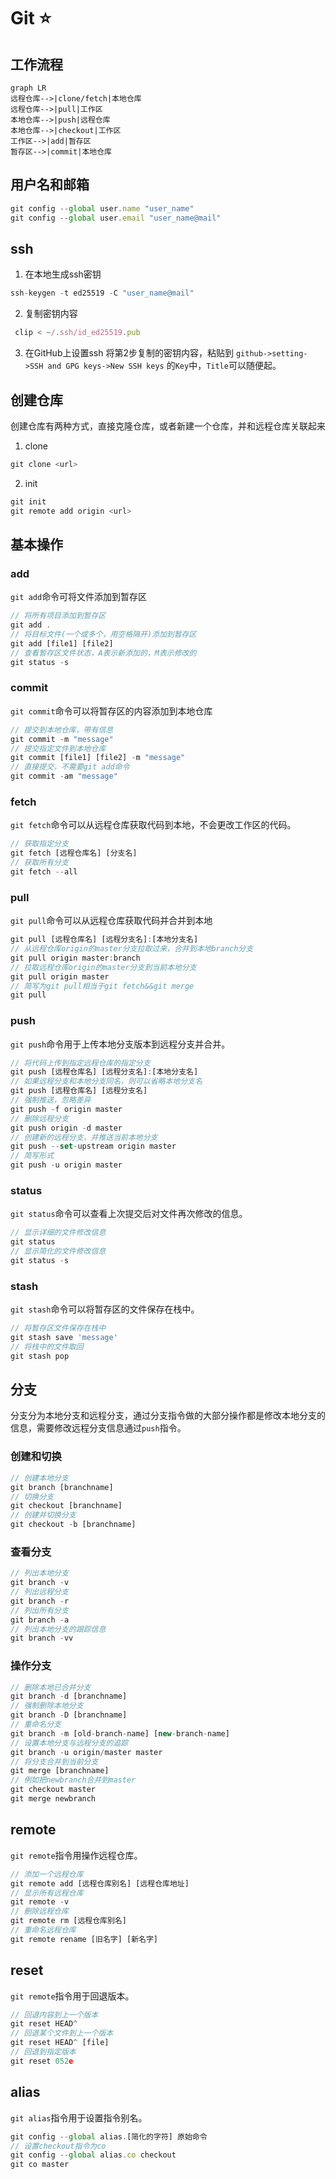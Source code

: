 # Git :star:
## 工作流程
```mermaid
graph LR
远程仓库-->|clone/fetch|本地仓库
远程仓库-->|pull|工作区
本地仓库-->|push|远程仓库
本地仓库-->|checkout|工作区
工作区-->|add|暂存区
暂存区-->|commit|本地仓库

```
## 用户名和邮箱
```js
git config --global user.name "user_name"
git config --global user.email "user_name@mail"
```
## ssh
1. 在本地生成ssh密钥
```js
ssh-keygen -t ed25519 -C "user_name@mail"
```
2. 复制密钥内容
```js
 clip < ~/.ssh/id_ed25519.pub
```
3. 在GitHub上设置ssh
将第2步复制的密钥内容，粘贴到 `github->setting->SSH and GPG keys->New SSH keys` 的`Key`中，`Title`可以随便起。
## 创建仓库
创建仓库有两种方式，直接克隆仓库，或者新建一个仓库，并和远程仓库关联起来
1. clone
```js
git clone <url>
```
2. init
```js
git init
git remote add origin <url>
```
## 基本操作
### add
`git add`命令可将文件添加到暂存区
```js
// 将所有项目添加到暂存区
git add .
// 将目标文件(一个或多个，用空格隔开)添加到暂存区
git add [file1] [file2]
// 查看暂存区文件状态，A表示新添加的，M表示修改的
git status -s
```
### commit
`git commit`命令可以将暂存区的内容添加到本地仓库
```js
// 提交到本地仓库，带有信息
git commit -m "message"
// 提交指定文件到本地仓库
git commit [file1] [file2] -m "message"
// 直接提交，不需要git add命令
git commit -am "message"
```
### fetch
`git fetch`命令可以从远程仓库获取代码到本地，不会更改工作区的代码。
```js
// 获取指定分支
git fetch [远程仓库名] [分支名]
// 获取所有分支
git fetch --all
```
### pull
`git pull`命令可以从远程仓库获取代码并合并到本地
```js
git pull [远程仓库名] [远程分支名]:[本地分支名]
// 从远程仓库origin的master分支拉取过来，合并到本地branch分支
git pull origin master:branch
// 拉取远程仓库origin的master分支到当前本地分支
git pull origin master
// 简写为git pull相当于git fetch&&git merge
git pull
```
### push
`git push`命令用于上传本地分支版本到远程分支并合并。
```js
// 将代码上传到指定远程仓库的指定分支
git push [远程仓库名] [远程分支名]:[本地分支名]
// 如果远程分支和本地分支同名，则可以省略本地分支名
git push [远程仓库名] [远程分支名]
// 强制推送，忽略差异
git push -f origin master
// 删除远程分支
git push origin -d master
// 创建新的远程分支，并推送当前本地分支
git push --set-upstream origin master
// 简写形式
git push -u origin master
```
### status
`git status`命令可以查看上次提交后对文件再次修改的信息。
```js
// 显示详细的文件修改信息
git status
// 显示简化的文件修改信息
git status -s
```
### stash
`git stash`命令可以将暂存区的文件保存在栈中。
```js
// 将暂存区文件保存在栈中
git stash save 'message'
// 将栈中的文件取回
git stash pop
```
## 分支
分支分为本地分支和远程分支，通过分支指令做的大部分操作都是修改本地分支的信息，需要修改远程分支信息通过`push`指令。  
### 创建和切换
```js
// 创建本地分支
git branch [branchname] 
// 切换分支
git checkout [branchname]
// 创建并切换分支
git checkout -b [branchname]
```
### 查看分支
```js
// 列出本地分支
git branch -v
// 列出远程分支
git branch -r
// 列出所有分支
git branch -a
// 列出本地分支的跟踪信息
git branch -vv
```
### 操作分支
```js
// 删除本地已合并分支
git branch -d [branchname]
// 强制删除本地分支
git branch -D [branchname]
// 重命名分支
git branch -m [old-branch-name] [new-branch-name]
// 设置本地分支与远程分支的追踪
git branch -u origin/master master
// 将分支合并到当前分支
git merge [branchname]
// 例如把newbranch合并到master
git checkout master
git merge newbranch
```
## remote
`git remote`指令用操作远程仓库。
```js
// 添加一个远程仓库
git remote add [远程仓库别名] [远程仓库地址]
// 显示所有远程仓库
git remote -v
// 删除远程仓库
git remote rm [远程仓库别名]
// 重命名远程仓库
git remote rename [旧名字] [新名字]
```
## reset
`git remote`指令用于回退版本。
```js
// 回退内容到上一个版本
git reset HEAD^
// 回退某个文件到上一个版本
git reset HEAD^ [file]
// 回退到指定版本
git reset 052e
```
## alias
`git alias`指令用于设置指令别名。
```js
git config --global alias.[简化的字符] 原始命令
// 设置checkout指令为co
git config --global alias.co checkout
git co master
```